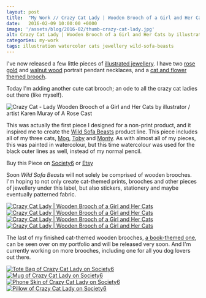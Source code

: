 ```yaml
---
layout: post
title:  "My Work // Crazy Cat Lady | Wooden Brooch of a Girl and Her Cats"
date:   2016-02-09 10:00:00 +0000
image: '/assets/blog/2016-02/thumb-crazy-cat-lady.jpg'
alt: Crazy Cat Lady | Wooden Brooch of a Girl and Her Cats by illustrator / artist Karen Muray of A Rose Cast
categories: my-work
tags: illustration watercolor cats jewellery wild-sofa-beasts
---
```


<p class="intro">I've now released a few little pieces of  <a href="https://www.etsy.com/shop/ARoseCast?section_id=18187909" title="Illustrated jewellery on A Rose Cast's Etsy store">illustrated jewellery</a>. I have two <a href="https://www.etsy.com/listing/257926790/rose-gold-walnut-wood-pendant-necklace" title="Illustrated jewellery on A Rose Cast's Etsy store">rose gold</a> and <a href="https://www.etsy.com/listing/257821751/rose-gold-walnut-wood-pendant-necklace" title="Illustrated jewellery on A Rose Cast's Etsy store">walnut wood</a> portrait pendant necklaces, and a <a href="https://www.etsy.com/listing/257820045/walnut-wood-brooch-with-illustration-of" title="Illustrated jewellery on A Rose Cast's Etsy store">cat and flower themed brooch</a>.</p>

Today I'm adding another cute cat brooch; an ode to all the crazy cat ladies out there (like myself).

![Crazy Cat - Lady Wooden Brooch of a Girl and Her Cats by illustrator / artist Karen Muray of A Rose Cast](/assets/folio/wsb/illustration-crazy-cat-lady.jpg "Crazy Cat - Lady Wooden Brooch of a Girl and Her Cats by illustrator / artist Karen Muray of A Rose Cast")

This was actually the first piece I designed for a non-print product, and it inspired me to create the <a href="/tag/Wild-Sofa-Beasts/" title="See Other Wild Sofa Beasts Products">Wild Sofa Beasts</a> product line. This piece includes all of my three cats, <a href="https://www.instagram.com/p/_bgRcIGFT7/" title="A photo of Mog on my Instagram">Mog</a>, <a href="https://www.instagram.com/p/8nSfiJmFWm/" title="A photo of Toby on my Instagram">Toby</a> and <a href="https://www.instagram.com/p/_JysW9GFdo/" title="A photo of Month on my Instagram">Monty</a>. As with almost all of my pieces, this was painted in watercolour, but this time watercolour was used for the black outer lines as well, instead of my normal pencil.

<div class="highlight">
  <p>Buy <span class="the">this</span> Piece <span class="the">on</span>
    <a href="https://society6.com/product/pink-haired-crazy-cat-lady-with-her-3-cats_print#1=45" title="Buy the Crazy Cat Lady | Wooden Brooch of a Girl and Her Cats on the A Rose Cast Society6 store">Society6</a>
    <span class="the">or</span>
    <a href="https://www.etsy.com/listing/257819325/walnut-wood-brooch-with-an-illustration" title="Buy the Crazy Cat Lady | Wooden Brooch of a Girl and Her Cats on the A Rose Cast Etsy store">Etsy</a>
  </p>
</div>

Soon <em>Wild Sofa Beasts</em> will not solely be comprised of wooden brooches. I'm hoping to not only create cat-themed prints, brooches and other pieces of jewellery under this label, but also stickers, stationery and maybe eventually patterned fabric.

<div class="row">
	<div class="col-md-6">
		<a href="https://www.etsy.com/listing/257819325/walnut-wood-brooch-with-an-illustration" title="Buy the Crazy Cat Lady | Wooden Brooch of a Girl and Her Cats on the A Rose Cast on Etsy"><img src="/assets/blog/2016-02/crazy-cat-lady-wooden-brooch-01.jpg" alt="Crazy Cat Lady | Wooden Brooch of a Girl and Her Cats"></a>
	</div>
	<div class="col-md-6">
		<a href="https://www.etsy.com/listing/257819325/walnut-wood-brooch-with-an-illustration" title="Buy the Crazy Cat Lady | Wooden Brooch of a Girl and Her Cats on the A Rose Cast on Etsy"><img src="/assets/folio/wsb/wooden-brooch-crazy-cat-lady.jpg" alt="Crazy Cat Lady | Wooden Brooch of a Girl and Her Cats"></a>
	</div>
</div>

<div class="row">
	<div class="col-md-6">
		<a href="https://www.etsy.com/listing/257819325/walnut-wood-brooch-with-an-illustration" title="Buy the Crazy Cat Lady | Wooden Brooch of a Girl and Her Cats on the A Rose Cast on Etsy"><img src="/assets/blog/2016-02/crazy-cat-lady-wooden-brooch-02.jpg" alt="Crazy Cat Lady | Wooden Brooch of a Girl and Her Cats"></a>
	</div>
	<div class="col-md-6">
		<a href="https://www.etsy.com/listing/257819325/walnut-wood-brooch-with-an-illustration" title="Buy the Crazy Cat Lady | Wooden Brooch of a Girl and Her Cats on the A Rose Cast on Etsy"><img src="/assets/blog/2016-02/crazy-cat-lady-wooden-brooch-03.jpg" alt="Crazy Cat Lady | Wooden Brooch of a Girl and Her Cats"></a>
	</div>
</div>

The last of my finished cat-themed wooden brooches, <a href="/project/illustration-wild-sofa-beasts.html" title="See the other cat-themed wooden brooches, the last if which is due to be released soon">a book-themed one</a>, can be seen over on my portfolio and will be released very soon. And I'm currently working on more brooches, including one for all you dog lovers out there.

<div class="row">
	<div class="col-md-6">
		<a href="https://society6.com/product/pink-haired-crazy-cat-lady-with-her-3-cats_print#1=45" title="Tote Bag of Crazy Cat Lady on Society6"><img src="/assets/blog/2016-02/society6-crazy-cat-lady-bags.jpg" alt="Tote Bag of Crazy Cat Lady on Society6"></a>
	</div>
	<div class="col-md-6">
		<a href="https://society6.com/product/pink-haired-crazy-cat-lady-with-her-3-cats_print#1=45" title="Mug of Crazy Cat Lady on Society6"><img src="/assets/blog/2016-02/society6-crazy-cat-lady-mugs.jpg" alt="Mug of Crazy Cat Lady on Society6"></a>
	</div>
</div>

<div class="row">
	<div class="col-md-6">
		<a href="https://society6.com/product/pink-haired-crazy-cat-lady-with-her-3-cats_print#1=45" title="Phone Skin of Crazy Cat Lady on Society6"><img src="/assets/blog/2016-02/society6-crazy-cat-lady-phone-skins.jpg" alt="Phone Skin of Crazy Cat Lady on Society6"></a>
	</div>
	<div class="col-md-6">
		<a href="https://society6.com/product/pink-haired-crazy-cat-lady-with-her-3-cats_print#1=45" title="Pillow of Crazy Cat Lady on Society6"><img src="/assets/blog/2016-02/society6-crazy-cat-lady-pillows.jpg" alt="Pillow of Crazy Cat Lady on Society6"></a>
	</div>
</div>